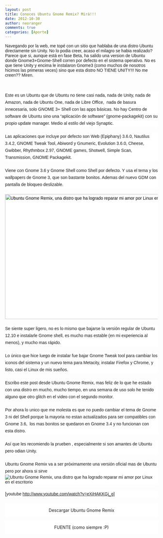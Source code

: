 ```yaml
---
layout: post
title: Conoces Ubuntu Gnome Remix? Mirá!!!
date: 2012-10-30
author: neoranger
comments: true
categories: [Aporte]
---
```

<span style="font-family:Verdana, sans-serif;">Navegando por la web, me topé con un sitio que hablaba de una distro Ubuntu directamente sin Unity. No lo podia creer, acaso el milagro se habia realizado? Parece que si, aunque está en fase Beta, ha salido una version de Ubuntu donde Gnome3+Gnome-Shell corren por defecto en el sistema operativo. No es que tiene Unity y encima le instalaron Gnome3 (como muchos de nosotros hicimos las primeras veces) sino que esta distro NO TIENE UNITY!!! No me creen?? Miren.</span><br /><span style="font-family:Verdana, sans-serif;"><br /></span><br /><div style="background-color:white;border:0;font:inherit;line-height:23px;margin-bottom:20px;padding:0;vertical-align:baseline;"><span style="font-family:Verdana, sans-serif;">Este es un Ubuntu que de Ubuntu no tiene casi nada, nada de Unity, nada de Amazon, nada de Ubuntu One, nada de Libre Office,  nada de basura innecesaria, solo GNOME 3+ Shell con las apps básicas. No hay Centro de software de Ubuntu sino una “aplicación de software<strong style="border:0;font:inherit;margin:0;padding:0;vertical-align:baseline;">” (gnome-packagekit) </strong>con su propio update manager. Medio al estilo del viejo Synaptic.</span></div><div style="background-color:white;border:0;font:inherit;line-height:23px;margin-bottom:20px;padding:0;vertical-align:baseline;"><a href="http://artescritorio.com/wp-content/uploads/2012/10/Software_003.png" style="-webkit-transition:color .2s linear;border:0;font:inherit;margin:0;padding:0;text-decoration:none;vertical-align:baseline;"><span style="color:black;font-family:Verdana, sans-serif;"></span></a></div><div style="background-color:white;border:0;font:inherit;line-height:23px;margin-bottom:20px;padding:0;vertical-align:baseline;"><span style="font-family:Verdana, sans-serif;">Las aplicaciones que incluye por defecto son <strong style="border:0;font:inherit;margin:0;padding:0;vertical-align:baseline;">Web (Epiphany) 3.6.0, Nautilus 3.4.2, GNOME Tweak Tool, Abiword y Gnumeric, Evolution 3.6.0, Cheese, Gwibber, Rhythmbox 2.97, GNOME games, Shotwell, Simple Scan, Transmission, GNOME Packagekit</strong>.</span></div><div style="background-color:white;border:0;font:inherit;line-height:23px;margin-bottom:20px;padding:0;vertical-align:baseline;"><span style="color:black;font-family:Verdana, sans-serif;"></span></div><div style="background-color:white;border:0;font:inherit;line-height:23px;margin-bottom:20px;padding:0;vertical-align:baseline;"><span style="font-family:Verdana, sans-serif;">Viene con <strong style="border:0;font:inherit;margin:0;padding:0;vertical-align:baseline;">Gnome 3.6</strong> y <strong style="border:0;font:inherit;margin:0;padding:0;vertical-align:baseline;">Gnome Shell</strong> como Shell por defecto. Y usa el tema y los wallpapers de Gnome 3, que son bastante bonitos. Ademas del nuevo GDM con pantalla de bloqueo deslizable.</span></div><div style="background-color:white;border:0;font:inherit;line-height:23px;margin-bottom:20px;padding:0;vertical-align:baseline;"><a href="http://artescritorio.com/wp-content/uploads/2012/10/ubuntu-gnome-12.10-lockscreen.png" style="-webkit-transition:color .2s linear;border:0;font:inherit;margin:0;padding:0;text-decoration:none;vertical-align:baseline;"><span style="color:black;font-family:Verdana, sans-serif;"><img alt="Ubuntu Gnome Remix, una distro que ha logrado reparar mi amor por Linux en el escritorio" class="alignnone size-medium wp-image-24622" height="410" src="http://artescritorio.com/wp-content/uploads/2012/10/ubuntu-gnome-12.10-lockscreen-630x410.png" title="ubuntu-gnome-12.10-lockscreen" width="630" /></span></a></div><div style="background-color:white;border:0;font:inherit;line-height:23px;margin-bottom:20px;padding:0;vertical-align:baseline;"><span style="font-family:Verdana, sans-serif;">Se siente super ligero, no es lo mismo que bajarse la versión regular de Ubuntu 12.10 e instalarle Gnome shell, es mucho mas estable (en mi experiencia al menos), y mucho mas rápido.</span></div><div style="background-color:white;border:0;font:inherit;line-height:23px;margin-bottom:20px;padding:0;vertical-align:baseline;"><span style="font-family:Verdana, sans-serif;">Lo único que hice luego de instalar fue bajar <strong style="border:0;font:inherit;margin:0;padding:0;vertical-align:baseline;">Gnome Tweak tool</strong> para cambiar los iconos del sistema y un nuevo tema para Metacity, instalar Firefox y Chrome, y listo, casi el Linux de mis sueños.</span></div><div style="background-color:white;border:0;font:inherit;line-height:23px;margin-bottom:20px;padding:0;vertical-align:baseline;"><span style="font-family:Verdana, sans-serif;">Escribo este post desde <strong style="border:0;font:inherit;margin:0;padding:0;vertical-align:baseline;">Ubuntu Gnome Remix</strong>, mas feliz de lo que he estado con una distro en mucho, mucho tiempo, en una semana de uso solo he tenido alguno que otro <em style="border:0;font:inherit;margin:0;padding:0;vertical-align:baseline;">glitch</em> en el video con el segundo monitor.</span></div><div style="background-color:white;border:0;font:inherit;line-height:23px;margin-bottom:20px;padding:0;vertical-align:baseline;"><span style="color:black;font-family:Verdana, sans-serif;"></span></div><div style="background-color:white;border:0;font:inherit;line-height:23px;margin-bottom:20px;padding:0;vertical-align:baseline;"><span style="font-family:Verdana, sans-serif;">Por ahora lo unico que me molesta es que no puedo cambiar el tema de Gnome 3 ni del Shell porque la mayoria no estan actualizados para ser compatibles con Gnome 3.6,  los mas bonitos se quedaron en Gnome 3.4 y no funcionan con esta distro.</span></div><div style="background-color:white;border:0;font:inherit;line-height:23px;margin-bottom:20px;padding:0;vertical-align:baseline;"><span style="color:black;font-family:Verdana, sans-serif;"></span></div><div style="background-color:white;border:0;font:inherit;line-height:23px;margin-bottom:20px;padding:0;vertical-align:baseline;"><span style="font-family:Verdana, sans-serif;">Así que les recomiendo la prueben , especialmente<strong style="border:0;font:inherit;margin:0;padding:0;vertical-align:baseline;"> si son amantes de Ubuntu pero odian Unity.</strong></span></div><div style="background-color:white;border:0;font:inherit;margin-bottom:20px;padding:0;vertical-align:baseline;"><span style="font-family:Verdana, sans-serif;"><strong style="border:0;font:inherit;margin:0;padding:0;vertical-align:baseline;">Ubuntu Gnome Remix </strong><span style="line-height:23px;">va a ser próximamente una versión oficial mas de Ubuntu pero por ahora si sirve </span><span style="font:inherit;"><img alt="Ubuntu Gnome Remix, una distro que ha logrado reparar mi amor por Linux en el escritorio" class="wp-smiley" src="http://artescritorio.com/wp-includes/images/smilies/icon_biggrin.gif" title="Ubuntu Gnome Remix, una distro que ha logrado reparar mi amor por Linux en el escritorio" /></span></span></div><div style="background-color:white;border:0;font:inherit;line-height:23px;margin-bottom:20px;padding:0;vertical-align:baseline;"><span style="font-family:Verdana, sans-serif;">[youtube http://www.youtube.com/watch?v=eXiHAKKGj_g]</span></div><h1 style="background-color:white;border:0;font-family:Cabin, sans-serif;font:inherit;line-height:44px;margin:0 0 12px;padding:0;text-align:center;vertical-align:baseline;"><span style="border:0;color:orange;font-size:large;font:inherit;margin:0;padding:0;text-decoration:none;vertical-align:baseline;"><a href="https://wiki.ubuntu.com/UbuntuGNOME/ReleaseNotes/12.10Beta" style="border:0;font:inherit;margin:0;padding:0;text-decoration:none;vertical-align:baseline;">Descargar Ubuntu Gnome Remix</a></span></h1><h1 style="background-color:white;border:0;font-family:Cabin, sans-serif;font:inherit;line-height:44px;margin:0 0 12px;padding:0;text-align:center;vertical-align:baseline;">FUENTE (como siempre :P)</h1>
